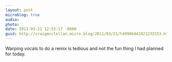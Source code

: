 ```yaml
---
layout: post
microblog: true
audio: 
photo: 
date: 2011-03-21 12:53:17 -0600
guid: http://craigmcclellan.micro.blog/2011/03/21/t49906441821233153.html
---
```

Warping vocals to do a remix is tedious and not the fun thing I had planned for today.
